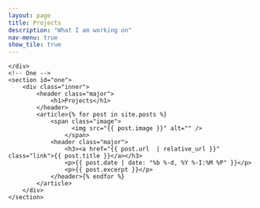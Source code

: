 ```yaml
--- 
layout: page 
title: Projects 
description: "What I am working on" 
nav-menu: true 
show_tile: true 
---
```

<!-- Main -->
<div id="main" class="alt">
    <div class="card-layouts">
       
    </div>
    <!-- One -->
    <section id="one">
        <div class="inner">
            <header class="major">
                <h1>Projects</h1>
            </header>
            <article>{% for post in site.posts %}
                <span class="image">
                      <img src="{{ post.image }}" alt="" />
                    </span>
                <header class="major">
                    <h3><a href="{{ post.url  | relative_url }}" class="link">{{ post.title }}</a></h3>
                    <p>{{ post.date | date: "%b %-d, %Y %-I:%M %P" }}</p>
                    <p>{{ post.excerpt }}</p>
                </header>{% endfor %}
            </article>
        </div>
    </section>
</div>